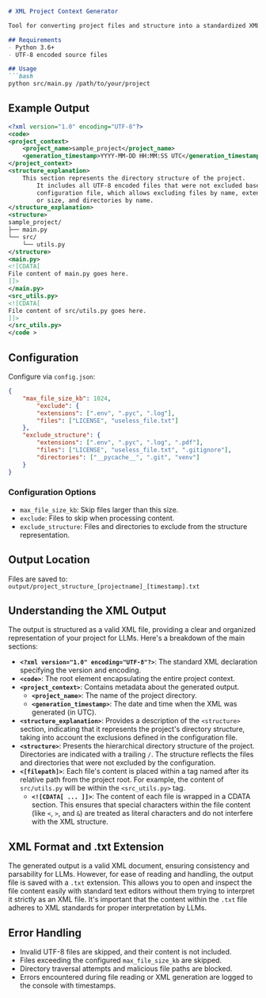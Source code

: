 ```markdown
# XML Project Context Generator

Tool for converting project files and structure into a standardized XML format, designed to provide complete codebase context when working with LLMs. Automatically handles file scanning, content extraction, and structuring into a consistent XML format that LLMs can easily process.

## Requirements
- Python 3.6+
- UTF-8 encoded source files

## Usage
```bash
python src/main.py /path/to/your/project
```

## Example Output
```xml
<?xml version="1.0" encoding="UTF-8"?>
<code>
<project_context>
    <project_name>sample_project</project_name>
    <generation_timestamp>YYYY-MM-DD HH:MM:SS UTC</generation_timestamp>
</project_context>
<structure_explanation>
    This section represents the directory structure of the project.
        It includes all UTF-8 encoded files that were not excluded based on the
        configuration file, which allows excluding files by name, extension,
        or size, and directories by name.
</structure_explanation>
<structure>
sample_project/
├── main.py
└── src/
    └── utils.py
</structure>
<main.py>
<![CDATA[
File content of main.py goes here.
]]>
</main.py>
<src_utils.py>
<![CDATA[
File content of src/utils.py goes here.
]]>
</src_utils.py>
</code >
```

## Configuration
Configure via `config.json`:
```json
{
    "max_file_size_kb": 1024,
        "exclude": {
        "extensions": [".env", ".pyc", ".log"],
        "files": ["LICENSE", "useless_file.txt"]
    },
    "exclude_structure": {
        "extensions": [".env", ".pyc", ".log", ".pdf"],
        "files": ["LICENSE", "useless_file.txt", ".gitignore"],
        "directories": ["__pycache__", ".git", "venv"]
    }
}
```

### Configuration Options
- `max_file_size_kb`: Skip files larger than this size.
- `exclude`: Files to skip when processing content.
- `exclude_structure`: Files and directories to exclude from the structure representation.

## Output Location
Files are saved to: `output/project_structure_[projectname]_[timestamp].txt`

## Understanding the XML Output

The output is structured as a valid XML file, providing a clear and organized representation of your project for LLMs. Here's a breakdown of the main sections:

*   **`<?xml version="1.0" encoding="UTF-8"?>`**:  The standard XML declaration specifying the version and encoding.
*   **`<code>`**: The root element encapsulating the entire project context.
*   **`<project_context>`**: Contains metadata about the generated output.
    *   **`<project_name>`**: The name of the project directory.
    *   **`<generation_timestamp>`**: The date and time when the XML was generated (in UTC).
*   **`<structure_explanation>`**: Provides a description of the `<structure>` section, indicating that it represents the project's directory structure, taking into account the exclusions defined in the configuration file.
*   **`<structure>`**: Presents the hierarchical directory structure of the project. Directories are indicated with a trailing `/`. The structure reflects the files and directories that were not excluded by the configuration.
*   **`<[filepath]>`**:  Each file's content is placed within a tag named after its relative path from the project root. For example, the content of `src/utils.py` will be within the `<src_utils.py>` tag.
    *   **`<![CDATA[ ... ]]>`**:  The content of each file is wrapped in a CDATA section. This ensures that special characters within the file content (like `<`, `>`, and `&`) are treated as literal characters and do not interfere with the XML structure.

## XML Format and .txt Extension

The generated output is a valid XML document, ensuring consistency and parsability for LLMs. However, for ease of reading and handling, the output file is saved with a `.txt` extension. This allows you to open and inspect the file content easily with standard text editors without them trying to interpret it strictly as an XML file. It's important that the content within the `.txt` file adheres to XML standards for proper interpretation by LLMs.

## Error Handling
- Invalid UTF-8 files are skipped, and their content is not included.
- Files exceeding the configured `max_file_size_kb` are skipped.
- Directory traversal attempts and malicious file paths are blocked.
- Errors encountered during file reading or XML generation are logged to the console with timestamps.
```
